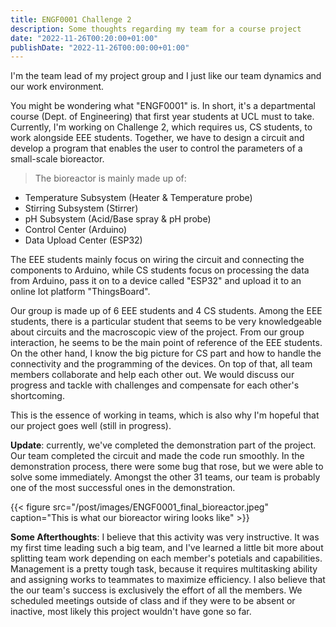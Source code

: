 ```yaml
---
title: ENGF0001 Challenge 2
description: Some thoughts regarding my team for a course project
date: "2022-11-26T00:20:00+01:00"
publishDate: "2022-11-26T00:00:00+01:00"
---
```

I'm the team lead of my project group and I just like our team dynamics and our work environment.
<!--more-->
You might be wondering what "ENGF0001" is. In short, it's a departmental course (Dept. of Engineering) that first year students at UCL must to take. Currently, I'm working on Challenge 2, which requires us, CS students, to work alongside EEE students. Together, we have to design a circuit and develop a program that enables the user to control the parameters of a small-scale bioreactor. 

> The bioreactor is mainly made up of:
* Temperature Subsystem (Heater & Temperature probe)
* Stirring Subsystem (Stirrer)
* pH Subsystem (Acid/Base spray & pH probe)
* Control Center (Arduino)
* Data Upload Center (ESP32)

The EEE students mainly focus on wiring the circuit and connecting the components to Arduino, while CS students focus on processing the data from Arduino, pass it on to a device called "ESP32" and upload it to an online Iot platform "ThingsBoard". 

Our group is made up of 6 EEE students and 4 CS students. Among the EEE students, there is a particular student that seems to be very knowledgeable about circuits and the macroscopic view of the project. From our group interaction, he seems to be the main point of reference of the EEE students. On the other hand, I know the big picture for CS part and how to handle the connectivity and the programming of the devices. On top of that, all team members collaborate and help each other out. We would discuss our progress and tackle with challenges and compensate for each other's shortcoming.

This is the essence of working in teams, which is also why I'm hopeful that our project goes well (still in progress).

**Update**: currently, we've completed the demonstration part of the project. Our team completed the circuit and made the code run smoothly. In the demonstration process, there were some bug that rose, but we were able to solve some immediately. Amongst the other 31 teams, our team is probably one of the most successful ones in the demonstration. 

{{< figure src="/post/images/ENGF0001_final_bioreactor.jpeg" caption="This is what our bioreactor wiring looks like" >}}

**Some Afterthoughts**: I believe that this activity was very instructive. It was my first time leading such a big team, and I've learned a little bit more about splitting team work depending on each member's potetials and capabilities. Management is a pretty tough task, because it requires multitasking ability and assigning works to teammates to maximize efficiency. I also believe that the our team's success is exclusively the effort of all the members. We scheduled meetings outside of class and if they were to be absent or inactive, most likely this project wouldn't have gone so far.